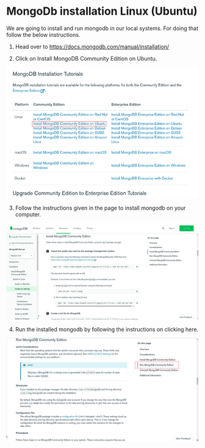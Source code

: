 # **MongoDb installation Linux (Ubuntu)**

We are going to install and run mongodb in our local systems. For doing that follow the below instructions.

1. Head over to https://docs.mongodb.com/manual/installation/

2. Click on Install MongoDB Community Edition on Ubuntu.
<img src="screenshots/installation_page.png">


3. Follow the instructions given in the page to install mongodb on your computer.
<img src="screenshots/commands_page.png">

4. Run the installed mongodb by following the instructions on clicking here.
<img src="screenshots/run_mongod.png">
